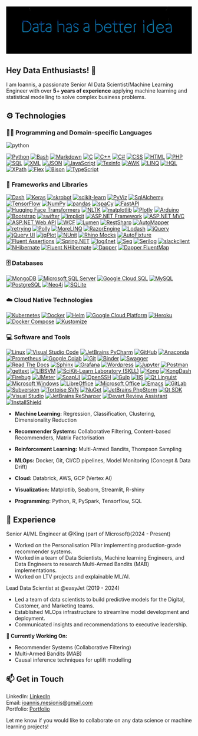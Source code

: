 <p align="center">
  <img src="https://github.com/ioannismesionis/ioannismesionis/blob/main/assets/data-has-a-better-idea.jpg" />
</p>

## Hey Data Enthusiasts! 👋

I am Ioannis,  a passionate Senior AI Data Scientist/Machine Learning Engineer with over **5+ years of experience** applying machine learning and statistical modelling to solve complex business problems.

## ⚙️ Technologies



### 👨‍💻 Programming and Domain-specific Languages

![python](https://img.shields.io/badge/python-85019b.svg)



<p>
    <a href="https://github.com/search?q=user%3Aefstathios-chatzikyriakidis+language%3Apython">         <img alt="Python"           src="https://img.shields.io/badge/Python-85019b.svg"></a>
    <a href="https://github.com/search?q=user%3Aefstathios-chatzikyriakidis+language%3Abash">           <img alt="Bash"             src="https://img.shields.io/badge/Bash-a45969.svg"></a>
    <a href="https://github.com/search?q=user%3Aefstathios-chatzikyriakidis+language%3Amarkdown">       <img alt="Markdown"         src="https://img.shields.io/badge/Markdown-85019b.svg"></a>
    <a href="https://github.com/search?q=user%3Aefstathios-chatzikyriakidis+language%3Ac">              <img alt="C"                src="https://img.shields.io/badge/C-D00000.svg"></a>
    <a href="https://github.com/search?q=user%3Aefstathios-chatzikyriakidis+language%3Acpp">            <img alt="C++"              src="https://img.shields.io/badge/C++-0f0ba7.svg"></a>
    <a href="https://github.com/search?q=user%3Aefstathios-chatzikyriakidis+language%3Acsharp">         <img alt="C#"               src="https://img.shields.io/badge/C%23-3471e3.svg"></a>
    <a href="https://github.com/search?q=user%3Aefstathios-chatzikyriakidis+language%3Acss">            <img alt="CSS"              src="https://img.shields.io/badge/CSS-14354C.svg"></a>
    <a href="https://github.com/search?q=user%3Aefstathios-chatzikyriakidis+language%3Ahtml">           <img alt="HTML"             src="https://img.shields.io/badge/HTML-FF6F00.svg"></a>
    <a href="https://github.com/search?q=user%3Aefstathios-chatzikyriakidis+language%3Aphp">            <img alt="PHP"              src="https://img.shields.io/badge/PHP-14354C.svg"></a>
    <a href="https://github.com/search?q=user%3Aefstathios-chatzikyriakidis+language%3Asql">            <img alt="SQL"              src="https://img.shields.io/badge/SQL-a45969.svg"></a>
    <a href="https://github.com/search?q=user%3Aefstathios-chatzikyriakidis+language%3Axml">            <img alt="XML"              src="https://img.shields.io/badge/XML-FF6F00.svg"></a>
    <a href="https://github.com/search?q=user%3Aefstathios-chatzikyriakidis+language%3Ajson">           <img alt="JSON"             src="https://img.shields.io/badge/JSON-85019b.svg"></a>
    <a href="https://github.com/search?q=user%3Aefstathios-chatzikyriakidis+language%3Ajavascript">     <img alt="JavaScript"       src="https://img.shields.io/badge/JavaScript-0f0ba7.svg"></a>
    <a href="https://github.com/search?q=user%3Aefstathios-chatzikyriakidis+extension%3Atexi">          <img alt="Texinfo"          src="https://img.shields.io/badge/Texinfo-14354C.svg"></a>
    <a href="https://github.com/search?q=user%3Aefstathios-chatzikyriakidis+language%3Aawk">            <img alt="AWK"              src="https://img.shields.io/badge/AWK-3471e3.svg"></a>
    <a href="#">                                                                                        <img alt="LINQ"             src="https://img.shields.io/badge/LINQ-14354C.svg"></a>
    <a href="#">                                                                                        <img alt="HQL"              src="https://img.shields.io/badge/HQL-FF6F00.svg"></a>
    <a href="#">                                                                                        <img alt="XPath"            src="https://img.shields.io/badge/XPath-a45969.svg"></a>
    <a href="https://github.com/search?q=user%3Aefstathios-chatzikyriakidis+extension%3Alex">           <img alt="Flex"             src="https://img.shields.io/badge/Flex-14354C.svg"></a>
    <a href="https://github.com/search?q=user%3Aefstathios-chatzikyriakidis+extension%3Ay">             <img alt="Bison"            src="https://img.shields.io/badge/Bison-85019b.svg"></a>
    <a href="https://github.com/search?q=user%3Aefstathios-chatzikyriakidis+language%3Atypescript">     <img alt="TypeScript"       src="https://img.shields.io/badge/TypeScript-0f0ba7.svg"></a>
</p>

### 🧰 Frameworks and Libraries

<p>
    <a href="https://plotly.com/dash/">                                         <img alt="Dash"                         src="https://img.shields.io/badge/Dash-a45969.svg"></a>
    <a href="https://keras.io/">                                                <img alt="Keras"                        src="https://img.shields.io/badge/Keras-3471e3.svg"></a>
    <a href="https://skrobot.readthedocs.io/">                                  <img alt="skrobot"                      src="https://img.shields.io/badge/skrobot-0f0ba7.svg"></a>
    <a href="https://scikit-learn.org/">                                        <img alt="scikit-learn"                 src="https://img.shields.io/badge/scikit--learn-85019b.svg"></a>
    <a href="https://pyviz.org/">                                               <img alt="PyViz"                        src="https://img.shields.io/badge/PyViz-14354C.svg"></a>
    <a href="https://www.sqlalchemy.org/">                                      <img alt="SqlAlchemy"                   src="https://img.shields.io/badge/SqlAlchemy-FF6F00.svg"></a>
    <a href="https://www.tensorflow.org/">                                      <img alt="TensorFlow"                   src="https://img.shields.io/badge/TensorFlow-14354C.svg"></a>
    <a href="https://numpy.org/">                                               <img alt="NumPy"                        src="https://img.shields.io/badge/NumPy-FF6F00.svg"></a>
    <a href="https://pandas.pydata.org/">                                       <img alt="pandas"                       src="https://img.shields.io/badge/pandas-3471e3.svg"></a>
    <a href="https://spacy.io/">                                                <img alt="spaCy"                        src="https://img.shields.io/badge/spaCy-FF6F00.svg"></a>
    <a href="https://fastapi.tiangolo.com/">                                    <img alt="FastAPI"                      src="https://img.shields.io/badge/FastAPI-245227.svg"></a>
    <a href="https://huggingface.co/transformers/">                             <img alt="Hugging Face Transformers"    src="https://img.shields.io/badge/Hugging Face Transformers-3471e3.svg"></a>
    <a href="https://www.nltk.org/">                                            <img alt="NLTK"                         src="https://img.shields.io/badge/NLTK-14354C.svg"></a>
    <a href="https://matplotlib.org/">                                          <img alt="matplotlib"                   src="https://img.shields.io/badge/matplotlib-D00000.svg"></a>
    <a href="https://plotly.com/">                                              <img alt="Plotly"                       src="https://img.shields.io/badge/Plotly-FF6F00.svg"></a>
    <a href="https://www.arduino.cc/">                                          <img alt="Arduino"                      src="https://img.shields.io/badge/Arduino-14354C.svg"></a>
    <a href="https://getbootstrap.com/">                                        <img alt="Bootstrap"                    src="https://img.shields.io/badge/Bootstrap-85019b.svg"></a>
    <a href="https://pypi.org/project/swifter/">                                <img alt="swifter"                      src="https://img.shields.io/badge/swifter-3471e3.svg"></a>
    <a href="https://implicit.readthedocs.io/">                                 <img alt="implicit"                     src="https://img.shields.io/badge/implicit-0f0ba7.svg"></a>
    <a href="https://www.asp.net/">                                             <img alt="ASP.NET Framework"            src="https://img.shields.io/badge/ASP.NET Framework-14354C.svg"></a>
    <a href="https://dotnet.microsoft.com/apps/aspnet/mvc">                     <img alt="ASP.NET MVC"                  src="https://img.shields.io/badge/ASP.NET MVC-D00000.svg"></a>
    <a href="https://dotnet.microsoft.com/apps/aspnet/mvc">                     <img alt="ASP.NET Web API"              src="https://img.shields.io/badge/ASP.NET Web API-245227.svg"></a>
    <a href="https://docs.microsoft.com/en-us/dotnet/framework/wcf">            <img alt="WCF"                          src="https://img.shields.io/badge/WCF-14354C.svg"></a>
    <a href="https://lumen.laravel.com/">                                       <img alt="Lumen"                        src="https://img.shields.io/badge/Lumen-85019b.svg"></a>
    <a href="https://restsharp.dev/">                                           <img alt="RestSharp"                    src="https://img.shields.io/badge/RestSharp-FF6F00.svg"></a>
    <a href="https://automapper.org/">                                          <img alt="AutoMapper"                   src="https://img.shields.io/badge/AutoMapper-3471e3.svg"></a>
    <a href="https://pypi.org/project/retrying/">                               <img alt="retrying"                     src="https://img.shields.io/badge/retrying-14354C.svg"></a>
    <a href="http://www.thepollyproject.org/">                                  <img alt="Polly"                        src="https://img.shields.io/badge/Polly-FF6F00.svg"></a>
    <a href="https://morelinq.github.io/">                                      <img alt="MoreLINQ"                     src="https://img.shields.io/badge/MoreLINQ-14354C.svg"></a>
    <a href="https://antaris.github.io/RazorEngine/">                           <img alt="RazorEngine"                  src="https://img.shields.io/badge/RazorEngine-0f0ba7.svg"></a>
    <a href="https://lodash.com/">                                              <img alt="Lodash"                       src="https://img.shields.io/badge/Lodash-a45969.svg"></a>
    <a href="https://jquery.com/">                                              <img alt="jQuery"                       src="https://img.shields.io/badge/jQuery-FF6F00.svg"></a>
    <a href="https://jqueryui.com/">                                            <img alt="jQuery UI"                    src="https://img.shields.io/badge/jQuery UI-245227.svg"></a>
    <a href="http://www.jqplot.com/">                                           <img alt="jqPlot"                       src="https://img.shields.io/badge/jqPlot-3471e3.svg"></a>
    <a href="https://nunit.org/">                                               <img alt="NUnit"                        src="https://img.shields.io/badge/NUnit-0f0ba7.svg"></a>
    <a href="https://hibernatingrhinos.com/oss/rhino-mocks">                    <img alt="Rhino Mocks"                  src="https://img.shields.io/badge/Rhino Mocks-85019b.svg"></a>
    <a href="https://autofixture.github.io/">                                   <img alt="AutoFixture"                  src="https://img.shields.io/badge/AutoFixture-FF6F00.svg"></a>
    <a href="https://fluentassertions.com/">                                    <img alt="Fluent Assertions"            src="https://img.shields.io/badge/Fluent Assertions-3471e3.svg"></a>
    <a href="https://springframework.net/">                                     <img alt="Spring.NET"                   src="https://img.shields.io/badge/Spring.NET-14354C.svg"></a>
    <a href="https://logging.apache.org/log4net/">                              <img alt="log4net"                      src="https://img.shields.io/badge/log4net-0f0ba7.svg"></a>
    <a href="https://datalust.co/seq">                                          <img alt="Seq"                          src="https://img.shields.io/badge/Seq-14354C.svg"></a>
    <a href="https://serilog.net/">                                             <img alt="Serilog"                      src="https://img.shields.io/badge/Serilog-245227.svg"></a>
    <a href="https://pypi.org/project/slackclient/">                            <img alt="slackclient"                  src="https://img.shields.io/badge/slackclient-0f0ba7.svg"></a>
    <a href="https://nhibernate.info/">                                         <img alt="NHibernate"                   src="https://img.shields.io/badge/NHibernate-a45969.svg"></a>
    <a href="https://github.com/nhibernate/fluent-nhibernate/wiki">             <img alt="Fluent NHibernate"            src="https://img.shields.io/badge/Fluent NHibernate-FF6F00.svg"></a>
    <a href="https://dapper-tutorial.net/">                                     <img alt="Dapper"                       src="https://img.shields.io/badge/Dapper-3471e3.svg"></a>
    <a href="https://dapper-tutorial.net/dapper-fluentmap">                     <img alt="Dapper FluentMap"             src="https://img.shields.io/badge/Dapper FluentMap-85019b.svg"></a>
</p>

### 🗄️ Databases

<p>
    <a href="https://www.mongodb.com/">                                 <img alt="MongoDB"                  src="https://img.shields.io/badge/MongoDB-14354C.svg"></a>
    <a href="https://www.microsoft.com/en-us/sql-server">               <img alt="Microsoft SQL Server"     src="https://img.shields.io/badge/Microsoft SQL Server-3471e3.svg"></a>
    <a href="https://cloud.google.com/sql">                             <img alt="Google Cloud SQL"          src="https://img.shields.io/badge/Google Cloud SQL-D00000.svg"></a>
    <a href="https://www.mysql.com/">                                   <img alt="MySQL"                    src="https://img.shields.io/badge/MySQL-245227.svg"></a>
    <a href="https://www.postgresql.org/">                              <img alt="PostgreSQL"               src="https://img.shields.io/badge/PostgreSQL-FF6F00.svg"></a>
    <a href="https://neo4j.com/">                                       <img alt="Neo4j"                    src="https://img.shields.io/badge/Neo4j-14354C.svg"></a>
    <a href="https://www.sqlite.org/">                                  <img alt="SQLite"                   src="https://img.shields.io/badge/SQLite-3471e3.svg"></a>
</p>

### ☁️ Cloud Native Technologies

<p>
    <a href="https://kubernetes.io/">               <img alt="Kubernetes"               src="https://img.shields.io/badge/Kubernetes-3471e3.svg"></a>
    <a href="https://www.docker.com/">              <img alt="Docker"                   src="https://img.shields.io/badge/Docker-a45969.svg"></a>
    <a href="https://helm.sh/">                     <img alt="Helm"                     src="https://img.shields.io/badge/Helm-D00000.svg"></a>
    <a href="https://cloud.google.com/">            <img alt="Google Cloud Platform"    src="https://img.shields.io/badge/Google Cloud Platform-245227.svg"></a>
    <a href="https://www.heroku.com/">              <img alt="Heroku"                   src="https://img.shields.io/badge/Heroku-14354C.svg"></a>
    <a href="https://docs.docker.com/compose/">     <img alt="Docker Compose"           src="https://img.shields.io/badge/Docker Compose-FF6F00.svg"></a>
    <a href="https://kustomize.io/">                <img alt="Kustomize"                src="https://img.shields.io/badge/Kustomize-a45969.svg"></a>
</p>

### 💻 Software and Tools

<p>
   <a href="https://www.kernel.org/">                                               <img alt="Linux"                                   src="https://img.shields.io/badge/Linux-85019b.svg"></a>
   <a href="https://code.visualstudio.com/">                                        <img alt="Visual Studio Code"                      src="https://img.shields.io/badge/Visual Studio Code-a45969.svg"></a>
   <a href="https://www.jetbrains.com/pycharm">                                     <img alt="JetBrains PyCharm"                       src="https://img.shields.io/badge/JetBrains PyCharm-D00000.svg"></a>
   <a href="https://github.com/">                                                   <img alt="GitHub"                                  src="https://img.shields.io/badge/GitHub-3471e3.svg"></a>
   <a href="https://www.anaconda.com/">                                             <img alt="Anaconda"                                src="https://img.shields.io/badge/Anaconda-0f0ba7.svg"></a>
   <a href="https://prometheus.io/">                                                <img alt="Prometheus"                              src="https://img.shields.io/badge/Prometheus-245227.svg"></a>
   <a href="https://research.google.com/colaboratory/">                             <img alt="Google Colab"                            src="https://img.shields.io/badge/Google Colab-FF6F00.svg"></a>
   <a href="https://git-scm.com/">                                                  <img alt="Git"                                     src="https://img.shields.io/badge/Git-0f0ba7.svg"></a>
   <a href="https://mybinder.org/">                                                 <img alt="Binder"                                  src="https://img.shields.io/badge/Binder-85019b.svg"></a>
   <a href="https://swagger.io/">                                                   <img alt="Swagger"                                 src="https://img.shields.io/badge/Swagger-a45969.svg"></a>
   <a href="https://readthedocs.org/">                                              <img alt="Read The Docs"                           src="https://img.shields.io/badge/Read The Docs-D00000.svg"></a>
   <a href="https://www.sphinx-doc.org/">                                           <img alt="Sphinx"                                  src="https://img.shields.io/badge/Sphinx-3471e3.svg"></a>
   <a href="https://grafana.com/">                                                  <img alt="Grafana"                                 src="https://img.shields.io/badge/Grafana-0f0ba7.svg"></a>
   <a href="https://wordpress.org/">                                                <img alt="Wordpress"                               src="https://img.shields.io/badge/Wordpress-245227.svg"></a>
   <a href="https://jupyter.org/">                                                  <img alt="Jupyter"                                 src="https://img.shields.io/badge/Jupyter-FF6F00.svg"></a>
   <a href="https://www.postman.com/">                                              <img alt="Postman"                                 src="https://img.shields.io/badge/Postman-85019b.svg"></a>
   <a href="https://www.gnu.org/software/gettext/">                                 <img alt="gettext"                                 src="https://img.shields.io/badge/gettext-a45969.svg"></a>
   <a href="https://en.wikipedia.org/wiki/LIBSVM">                                  <img alt="LIBSVM"                                  src="https://img.shields.io/badge/LIBSVM-D00000.svg"></a>
   <a href="https://scikit-learn-laboratory.readthedocs.io/">                       <img alt="SciKit-Learn Laboratory (SKLL)"          src="https://img.shields.io/badge/SciKit--Learn Laboratory (SKLL)-3471e3.svg"></a>
   <a href="https://konghq.com/">                                                   <img alt="Kong"                                    src="https://img.shields.io/badge/Kong-0f0ba7.svg"></a>
   <a href="https://kongdash.in/">                                                  <img alt="KongDash"                                src="https://img.shields.io/badge/KongDash-245227.svg"></a>
   <a href="https://getfirebug.com/">                                               <img alt="Firebug"                                 src="https://img.shields.io/badge/Firebug-FF6F00.svg"></a>
   <a href="https://jmeter.apache.org/">                                            <img alt="JMeter"                                  src="https://img.shields.io/badge/JMeter-85019b.svg"></a>
   <a href="https://www.soapui.org/">                                               <img alt="SoapUI"                                  src="https://img.shields.io/badge/SoapUI-a45969.svg"></a>
   <a href="https://www.openssh.com/">                                              <img alt="OpenSSH"                                 src="https://img.shields.io/badge/OpenSSH-3471e3.svg"></a>
   <a href="https://gulpjs.com/">                                                   <img alt="Gulp"                                    src="https://img.shields.io/badge/Gulp-0f0ba7.svg"></a>
   <a href="https://www.iis.net/">                                                  <img alt="IIS"                                     src="https://img.shields.io/badge/IIS-245227.svg"></a>
   <a href="https://doc.qt.io/qt-5/qtlinguist-index.html">                          <img alt="Qt Linguist"                             src="https://img.shields.io/badge/Qt Linguist-FF6F00.svg"></a>
   <a href="https://www.microsoft.com/en-us/windows">                               <img alt="Microsoft Windows"                       src="https://img.shields.io/badge/Microsoft Windows-85019b.svg"></a>
   <a href="https://www.libreoffice.org/">                                          <img alt="LibreOffice"                             src="https://img.shields.io/badge/LibreOffice-a45969.svg"></a>
   <a href="https://www.office.com/">                                               <img alt="Microsoft Office"                        src="https://img.shields.io/badge/Microsoft Office-D00000.svg"></a>
   <a href="https://www.gnu.org/software/emacs/">                                   <img alt="Emacs"                                   src="https://img.shields.io/badge/Emacs-3471e3.svg"></a>
   <a href="https://about.gitlab.com/">                                             <img alt="GitLab"                                  src="https://img.shields.io/badge/GitLab-0f0ba7.svg"></a>
   <a href="https://subversion.apache.org/">                                        <img alt="Subversion"                              src="https://img.shields.io/badge/Subversion-FF6F00.svg"></a>
   <a href="https://tortoisesvn.net/">                                              <img alt="Tortoise SVN"                            src="https://img.shields.io/badge/Tortoise SVN-85019b.svg"></a>
   <a href="https://www.nuget.org/">                                                <img alt="NuGet"                                   src="https://img.shields.io/badge/NuGet-a45969.svg"></a>
   <a href="https://www.jetbrains.com/phpstorm/">                                   <img alt="JetBrains PhpStorm"                      src="https://img.shields.io/badge/JetBrains PhpStorm-D00000.svg"></a>
   <a href="https://doc.qt.io/">                                                    <img alt="Qt SDK"                                  src="https://img.shields.io/badge/Qt SDK-3471e3.svg"></a>
   <a href="https://visualstudio.microsoft.com/">                                   <img alt="Visual Studio"                           src="https://img.shields.io/badge/Visual Studio-0f0ba7.svg"></a>
   <a href="https://www.jetbrains.com/resharper/">                                  <img alt="JetBrains ReSharper"                     src="https://img.shields.io/badge/JetBrains ReSharper-FF6F00.svg"></a>
   <a href="https://www.devart.com/review-assistant">                               <img alt="Devart Review Assistant"                 src="https://img.shields.io/badge/Devart Review Assistant-85019b.svg"></a>
   <a href="https://www.revenera.com/install/products/installshield.html">          <img alt="InstallShield"                           src="https://img.shields.io/badge/InstallShield-a45969.svg"></a>
</p>









 - **Machine Learning:** Regression, Classification, Clustering, Dimensionality Reduction

 - **Recommender Systems:** Collaborative Filtering, Content-based Recommenders, Matrix Factorisation

- **Reinforcement Learning:** Multi-Armed Bandits, Thompson Sampling

- **MLOps:** Docker, Git, CI/CD pipelines, Model Monitoring (Concept & Data Drift)

- **Cloud:** Databrick, AWS, GCP (Vertex AI)

- **Visualization:** Matplotlib, Seaborn, Streamlit, R-shiny

- **Programming:** Python, R, PySpark, Tensorflow, SQL

## 💼 Experience

Senior AI/ML Engineer at @King (part of Microsoft)(2024 - Present)

 - Worked on the Personalisation Pillar implementing production-grade recommender systems.
 - Worked in a team of Data Scientists, Machine learning Engineers, and Data Engineers to research Multi-Armed Bandits (MAB) implementations.
 - Worked on LTV projects and explainable ML/AI.


 Lead Data Scientist at @easyJet (2019 - 2024)

 - Led a team of data scientists to build predictive models for the Digital, Customer, and Marketing teams.
 - Established MLOps infrastructure to streamline model development and deployment.
 - Communicated insights and recommendations to executive leadership.

**🔭 Currently Working On:**

- Recommender Systems (Collaborative Filtering)
- Multi-Armed Bandits (MAB)
- Causal inference techniques for uplift modelling

## 📫 Get in Touch <br>
LinkedIn: [LinkedIn](https://www.linkedin.com/in/ioannis-mesionis/) <br>
Email: ioannis.mesionis@gmail.com <br>
Portfolio: [Portfolio](https://ioannismesionis.github.io/) <br>

Let me know if you would like to collaborate on any data science or machine learning projects!
 
<!---
ioannismesionis/ioannismesionis is a ✨ special ✨ repository because its `README.md` (this file) appears on your GitHub profile.
You can click the Preview link to take a look at your changes.
--->
